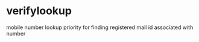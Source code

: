 # verifylookup
mobile number lookup  priority for finding registered mail id associated with number
